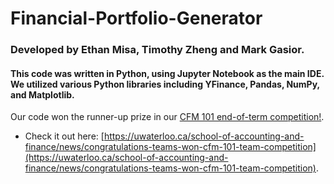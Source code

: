 # Financial-Portfolio-Generator

### Developed by  Ethan Misa, Timothy Zheng and Mark Gasior.

#### This code was written in Python, using Jupyter Notebook as the main IDE. We utilized various Python libraries including YFinance, Pandas, NumPy, and Matplotlib.

Our code won the runner-up prize in our [CFM 101 end-of-term competition!](https://uwaterloo.ca/school-of-accounting-and-finance/news/congratulations-teams-won-cfm-101-team-competition). 


* Check it out here:
[https://uwaterloo.ca/school-of-accounting-and-finance/news/congratulations-teams-won-cfm-101-team-competition](https://uwaterloo.ca/school-of-accounting-and-finance/news/congratulations-teams-won-cfm-101-team-competition).
